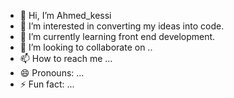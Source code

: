- 👋 Hi, I’m Ahmed_kessi
- 👀 I’m interested in converting my ideas into code.
- 🌱 I’m currently learning front end development.
- 💞️ I’m looking to collaborate on ..
- 📫 How to reach me ...
- 😄 Pronouns: ...
- ⚡ Fun fact: ...

<!---
Ahmedkessi/Ahmedkessi is a ✨ special ✨ repository because its `README.md` (this file) appears on your GitHub profile.
You can click the Preview link to take a look at your changes.
Ans: No no it's imposible i'm special the developer who write this content without i write it is insane yes insane i will be better than you just wait!
--->

